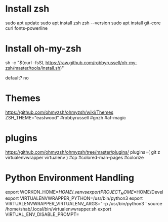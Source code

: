 # Install zsh

sudo apt update
sudo apt install zsh
zsh --version
sudo apt install git-core curl fonts-powerline 

# Install oh-my-zsh
sh -c "$(curl -fsSL https://raw.github.com/robbyrussell/oh-my-zsh/master/tools/install.sh)"

default? no

# Themes
https://github.com/ohmyzsh/ohmyzsh/wiki/Themes
ZSH_THEME="eastwood"
#robbyrussell
#gnzh
#af-magic

# plugins
https://github.com/ohmyzsh/ohmyzsh/tree/master/plugins/
plugins=(
	git
	z
	virtualenvwrapper
	virtualenv
	)
	#cp
	#colored-man-pages 
	#colorize

# Python Environment Handling
export WORKON_HOME=$HOME/.venvs
export PROJECT_HOME=$HOME/Devel
export VIRTUALENVWRAPPER_PYTHON=/usr/bin/python3
export VIRTUALENVWRAPPER_VIRTUALENV_ARGS=' -p /usr/bin/python3 '
source /home/shab/.local/bin/virtualenvwrapper.sh
export VIRTUAL_ENV_DISABLE_PROMPT=
